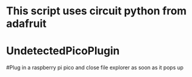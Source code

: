 # This script uses circuit python from adafruit
# UndetectedPicoPlugin
#Plug in a raspberry pi pico and close file explorer as soon as it pops up
